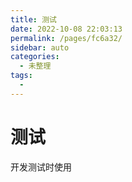 ```yaml
---
title: 测试
date: 2022-10-08 22:03:13
permalink: /pages/fc6a32/
sidebar: auto
categories: 
  - 未整理
tags: 
  - 
---
```


# 测试

开发测试时使用
